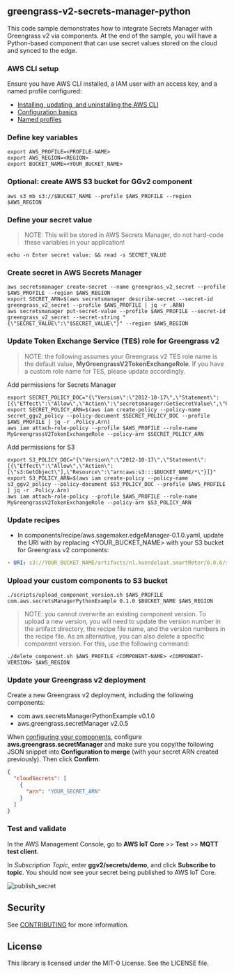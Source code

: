 ## greengrass-v2-secrets-manager-python

This code sample demonstrates how to integrate Secrets Manager with Greengrass v2 via components. At the end of the sample, you will have a Python-based component that can use secret values stored on the cloud and synced to the edge. 

### AWS CLI setup

Ensure you have AWS CLI installed, a IAM user with an access key, and a named profile configured:

* [Installing, updating, and uninstalling the AWS CLI](https://docs.aws.amazon.com/cli/latest/userguide/cli-chap-install.html)
* [Configuration basics](https://docs.aws.amazon.com/cli/latest/userguide/cli-configure-quickstart.html)
* [Named profiles](https://docs.aws.amazon.com/cli/latest/userguide/cli-configure-profiles.html)

### Define key variables

```console
export AWS_PROFILE=<PROFILE-NAME>
export AWS_REGION=<REGION>
export BUCKET_NAME=<YOUR_BUCKET_NAME> 
```

### Optional: create AWS S3 bucket for GGv2 component
```console
aws s3 mb s3://$BUCKET_NAME --profile $AWS_PROFILE --region $AWS_REGION
```

### Define your secret value
> NOTE: This will be stored in AWS Secrets Manager, do not hard-code these variables in your application!
```console
echo -n Enter secret value: && read -s SECRET_VALUE
```

### Create secret in AWS Secrets Manager

```console
aws secretsmanager create-secret --name greengrass_v2_secret --profile $AWS_PROFILE --region $AWS_REGION
export SECRET_ARN=$(aws secretsmanager describe-secret --secret-id greengrass_v2_secret --profile $AWS_PROFILE | jq -r .ARN)
aws secretsmanager put-secret-value --profile $AWS_PROFILE --secret-id greengrass_v2_secret --secret-string "{\"SECRET_VALUE\":\"$SECRET_VALUE\"}" --region $AWS_REGION
```

### Update Token Exchange Service (TES) role for Greengrass v2

> NOTE: the following assumes your Greengrass v2 TES role name is the default value, **MyGreengrassV2TokenExchangeRole**. If you have a custom role name for TES, please update accordingly.

Add permissions for Secrets Manager
```console
export SECRET_POLICY_DOC="{\"Version\":\"2012-10-17\",\"Statement\":[{\"Effect\":\"Allow\",\"Action\":\"secretsmanager:GetSecretValue\",\"Resource\":\"$SECRET_ARN\"}]}"
export SECRET_POLICY_ARN=$(aws iam create-policy --policy-name secret_ggv2_policy --policy-document $SECRET_POLICY_DOC --profile $AWS_PROFILE | jq -r .Policy.Arn)
aws iam attach-role-policy --profile $AWS_PROFILE --role-name MyGreengrassV2TokenExchangeRole --policy-arn $SECRET_POLICY_ARN
```

Add permissions for S3
```console
export S3_POLICY_DOC="{\"Version\":\"2012-10-17\",\"Statement\":[{\"Effect\":\"Allow\",\"Action\":[\"s3:GetObject\"],\"Resource\":\"arn:aws:s3:::$BUCKET_NAME/*\"}]}"
export S3_POLICY_ARN=$(aws iam create-policy --policy-name s3_ggv2_policy --policy-document $S3_POLICY_DOC --profile $AWS_PROFILE | jq -r .Policy.Arn)
aws iam attach-role-policy --profile $AWS_PROFILE --role-name MyGreengrassV2TokenExchangeRole --policy-arn $S3_POLICY_ARN
```


### Update recipes
* In components/recipe/aws.sagemaker.edgeManager-0.1.0.yaml, update the URI with by replacing <YOUR_BUCKET_NAME> with your S3 bucket for Greengrass v2 components:
```yaml
- URI: s3://YOUR_BUCKET_NAME/artifacts/nl.koendelaat.smartMeter/0.0.6/smart_meter_IoT.py
```

### Upload your custom components to S3 bucket
```console
./scripts/upload_component_version.sh $AWS_PROFILE com.aws.secretsManagerPythonExample 0.1.0 $BUCKET_NAME $AWS_REGION
```

> NOTE: you cannot overwrite an existing component version. To upload a new version, you will need to update the version number in the artifact directory, the recipe file name, and the version numbers in the recipe file.
> As an alternative, you can also delete a specific component version. For this, use the following command:
```console
./delete_component.sh $AWS_PROFILE <COMPONENT-NAME> <COMPONENT-VERSION> $AWS_REGION
```

### Update your Greengrass v2 deployment

Create a new Greengrass v2 deployment, including the following components:
* com.aws.secretsManagerPythonExample v0.1.0
* aws.greengrass.secretManager v2.0.5

When [configuring your components](https://docs.aws.amazon.com/greengrass/v2/developerguide/update-component-configurations.html), configure **aws.greengrass.secretManager** and make sure you copy/the following JSON snippet into **Configuration to merge** (with your secret ARN created previously). Then click **Confirm**.

```json
{
  "cloudSecrets": [
    {
      "arn": "YOUR_SECRET_ARN"
    } 
  ]
}
```

### Test and validate

In the AWS Management Console, go to **AWS IoT Core** >> **Test** >> **MQTT test client**.

In *Subscription Topic*, enter **ggv2/secrets/demo**, and click **Subscribe to topic**. You should now see your secret being published to AWS IoT Core. 

![publish_secret](img/publish_secret.png)

## Security

See [CONTRIBUTING](CONTRIBUTING.md#security-issue-notifications) for more information.

## License

This library is licensed under the MIT-0 License. See the LICENSE file.





